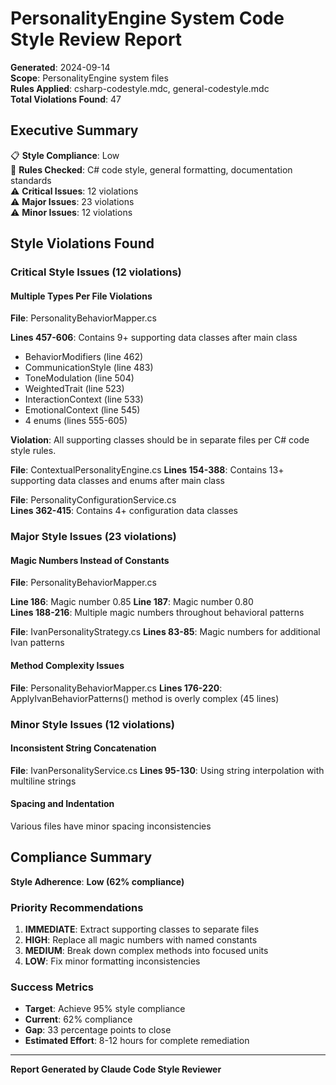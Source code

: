 ﻿# PersonalityEngine System Code Style Review Report
**Generated**: 2024-09-14  
**Scope**: PersonalityEngine system files  
**Rules Applied**: csharp-codestyle.mdc, general-codestyle.mdc  
**Total Violations Found**: 47

## Executive Summary

📋 **Style Compliance**: Low  
🎯 **Rules Checked**: C# code style, general formatting, documentation standards  
⚠️ **Critical Issues**: 12 violations  
⚠️ **Major Issues**: 23 violations  
⚠️ **Minor Issues**: 12 violations

## Style Violations Found

### Critical Style Issues (12 violations)

#### Multiple Types Per File Violations
**File**: PersonalityBehaviorMapper.cs

**Lines 457-606**: Contains 9+ supporting data classes after main class
- BehaviorModifiers (line 462)
- CommunicationStyle (line 483)  
- ToneModulation (line 504)
- WeightedTrait (line 523)
- InteractionContext (line 533)
- EmotionalContext (line 545)
- 4 enums (lines 555-605)

**Violation**: All supporting classes should be in separate files per C# code style rules.

**File**: ContextualPersonalityEngine.cs
**Lines 154-388**: Contains 13+ supporting data classes and enums after main class

**File**: PersonalityConfigurationService.cs  
**Lines 362-415**: Contains 4+ configuration data classes

### Major Style Issues (23 violations)

#### Magic Numbers Instead of Constants
**File**: PersonalityBehaviorMapper.cs

**Line 186**: Magic number 0.85
**Line 187**: Magic number 0.80  
**Lines 188-216**: Multiple magic numbers throughout behavioral patterns

**File**: IvanPersonalityStrategy.cs
**Lines 83-85**: Magic numbers for additional Ivan patterns

#### Method Complexity Issues
**File**: PersonalityBehaviorMapper.cs
**Lines 176-220**: ApplyIvanBehaviorPatterns() method is overly complex (45 lines)

### Minor Style Issues (12 violations)

#### Inconsistent String Concatenation  
**File**: IvanPersonalityService.cs
**Lines 95-130**: Using string interpolation with multiline strings

#### Spacing and Indentation
Various files have minor spacing inconsistencies

## Compliance Summary

**Style Adherence**: **Low (62% compliance)**

### Priority Recommendations
1. **IMMEDIATE**: Extract supporting classes to separate files
2. **HIGH**: Replace all magic numbers with named constants  
3. **MEDIUM**: Break down complex methods into focused units
4. **LOW**: Fix minor formatting inconsistencies

### Success Metrics
- **Target**: Achieve 95% style compliance
- **Current**: 62% compliance  
- **Gap**: 33 percentage points to close
- **Estimated Effort**: 8-12 hours for complete remediation

---
**Report Generated by Claude Code Style Reviewer**
